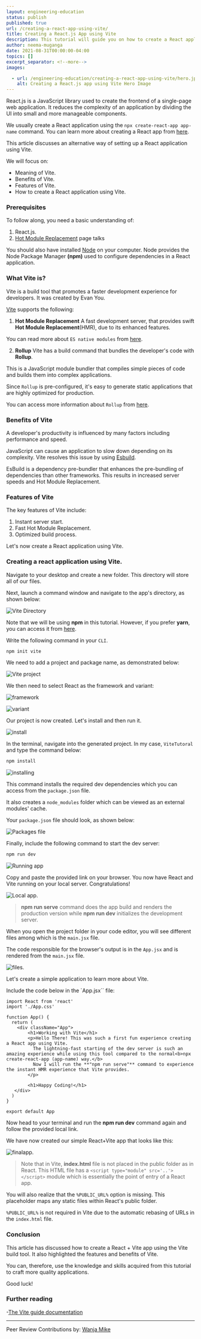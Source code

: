 ```yaml
---
layout: engineering-education
status: publish
published: true
url: /creating-a-react-app-using-vite/
title: Creating a React.js App using Vite
description: This tutorial will guide you on how to create a React application using Vite. It also highlights the benefits and features of Vite.
author: neema-muganga 
date: 2021-08-31T00:00:00-04:00
topics: []
excerpt_separator: <!--more-->
images:

  - url: /engineering-education/creating-a-react-app-using-vite/hero.jpg
    alt: Creating a React.js app using Vite Hero Image
---
```

React.js is a JavaScript library used to create the frontend of a single-page web application. It reduces the complexity of an application by dividing the UI into small and more manageable components.
<!--more-->
We usually create a React application using the `npx create-react-app app-name` command. You can learn more about creating a React app from [here](https://create-react-app.dev/docs/getting-started/).

This article discusses an alternative way of setting up a React application using Vite. 

We will focus on:
- Meaning of Vite.
- Benefits of Vite.
- Features of Vite.
- How to create a React application using Vite. 

### Prerequisites
To follow along, you need a basic understanding of:
1. React.js.
2. [Hot Module Replacement](https://webpack.js.org/guides/hot-module-replacement/) page talks 

You should also have installed [Node](https://nodejs.org/en/download/) on your computer.
Node provides the Node Package Manager **(npm)** used to configure dependencies in a React application.

### What Vite is?
Vite is a build tool that promotes a faster development experience for developers. It was created by Evan You.

[Vite](https://vitejs.dev/) supports the following:

1. **Hot Module Replacement**
A fast development server, that provides swift **Hot Module Replacement**(HMR), due to its enhanced features. 

You can read more about `ES native modules` from [here](https://flaviocopes.com/es-modules/).

2. **Rollup**
Vite has a build command that bundles the developer's code with **Rollup**. 

This is a JavaScript module bundler that compiles simple pieces of code and builds them into complex applications. 

Since `Rollup` is pre-configured, it's easy to generate static applications that are highly optimized for production.

You can access more information about `Rollup` from [here](https://rollupjs.org/guide/en/).

### Benefits of Vite
A developer's productivity is influenced by many factors including performance and speed. 

JavaScript can cause an application to slow down depending on its complexity. Vite resolves this issue by using [Esbuild](https://esbuild.github.io/).

EsBuild is a dependency pre-bundler that enhances the pre-bundling of dependencies than other frameworks. This results in increased server speeds and Hot Module Replacement.

### Features of Vite
The key features of Vite include:
1. Instant server start.
2. Fast Hot Module Replacement.
3. Optimized build process.

Let's now create a React application using Vite.

### Creating a react application using Vite.
Navigate to your desktop and create a new folder. This directory will store all of our files.

Next, launch a command window and navigate to the app's directory, as shown below:

![Vite Directory](/engineering-education/creating-a-react-app-using-vite/viteTut.png)

Note that we will be using  **npm** in this tutorial. However, if you prefer **yarn**, you can access it from [here](https://vitejs.dev/guide/#scaffolding-your-first-vite-project).

Write the following command in your `CLI`.

```bash
npm init vite
```

We need to add a project and package name, as demonstrated below:

![Vite project](/engineering-education/getting-started-with-sessions-in-php/viteproject.png)

We then need to select React as the framework and variant: 

![framework](/engineering-education/creating-a-react-app-using-vite/framework.png)

![variant](/engineering-education/creating-a-react-app-using-vite/variant.png)

Our project is now created. Let's install and then run it.

![install](/engineering-education/creating-a-react-app-using-vite/install.png)

In the terminal, navigate into the generated project. In my case, `ViteTutoral` and type the command below:

```bash
npm install
```

![installing](/engineering-education/creating-a-react-app-using-vite/installing.png)

This command installs the required dev dependencies which you can access from the `package.json` file. 

It also creates a `node_modules` folder which can be viewed as an external modules' cache.

Your `package.json` file should look, as shown below:

![Packages file](/engineering-education/creating-a-react-app-using-vite/package.png)

Finally, include the following command to start the dev server:

```bash
npm run dev
```

![Running app](/engineering-education/creating-a-react-app-using-vite/run.png)

Copy and paste the provided link on your browser. You now have React and Vite running on your local server. Congratulations!

![Local app](/engineering-education/creating-a-react-app-using-vite/app.png).

> **npm run serve** command does the app build and renders the production version while **npm run dev** initializes the development server.

When you open the project folder in your code editor, you will see different files among which is the `main.jsx` file. 

The code responsible for the browser's output is in the `App.jsx` and is rendered from the `main.jsx` file.

![files](/engineering-education/creating-a-react-app-using-vite/main.png).

Let's create a simple application to learn more about Vite.

Include the code below in the `App.jsx`` file:

```JSX
import React from 'react'
import './App.css'

function App() {
  return (
    <div className="App">
        <h1>Working with Vite</h1>
        <p>Hello There! This was such a first fun experience creating a React app using Vite.
          The lightning-fast starting of the dev server is such an amazing experience while using this tool compared to the normal<b>npx create-react-app (app-name) way.</b>
          Now I will run the **"npm run serve"** command to experience the instant HMR experience that Vite provides.
        </p>

        <h1>Happy Coding!</h1>
   </div>
  )
}

export default App
```

Now head to your terminal and run the **npm run dev** command again and follow the provided local link. 

We have now created our simple React+Vite app that looks like this:

![finalapp](/engineering-education/creating-a-react-app-using-vite/finalapp.png).

> Note that in Vite, **index.html** file is not placed in the public folder as in React. This HTML file has a `<script type="module" src='..'></script>` module which is essentially the point of entry of a React app.

You will also realize that the `%PUBLIC_URL%` option is missing. This placeholder maps any static files within React's public folder.

`%PUBLIC_URL%` is not required in Vite due to the automatic rebasing of URLs in the `index.html` file.

### Conclusion
This article has discussed how to create a React + Vite app using the Vite build tool. It also highlighted the features and benefits of Vite.

You can, therefore, use the knowledge and skills acquired from this tutorial to craft more quality applications.

Good luck!

### Further reading
-[The Vite guide documentation](https://vitejs.dev/guide/)

---
Peer Review Contributions by: [Wanja Mike](/engineering-education/content/authors/michael-barasa/)